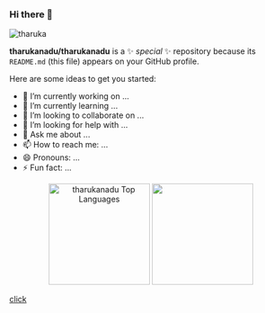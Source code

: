 ### Hi there 👋

<p align="left"> <img src="https://komarev.com/ghpvc/?username=tharukanadu&label=Profile%20views&color=0e75b6&style=flat" alt="tharuka" /> </p>

**tharukanadu/tharukanadu** is a ✨ _special_ ✨ repository because its `README.md` (this file) appears on your GitHub profile.

Here are some ideas to get you started:

- 🔭 I’m currently working on ...
- 🌱 I’m currently learning ...
- 👯 I’m looking to collaborate on ...
- 🤔 I’m looking for help with ...
- 💬 Ask me about ...
- 📫 How to reach me: ...
- 😄 Pronouns: ...
- ⚡ Fun fact: ...

<p align="center">
<img height="180px" alt="tharukanadu Top Languages" src="https://github-readme-stats.vercel.app/api/top-langs/?username=tharukanadu&langs_count=8&count_private=true&layout=compact&theme=react&hide_border=true"/>
<img height="180px" title="streak-stats" alt="" src="https://github-readme-streak-stats.herokuapp.com?user=tharukanadu&theme=monokai-metallian&hide_border=true"/>
</p>


<a href="https://tharukanadu.github.io/My-Profile/">click<a/>
